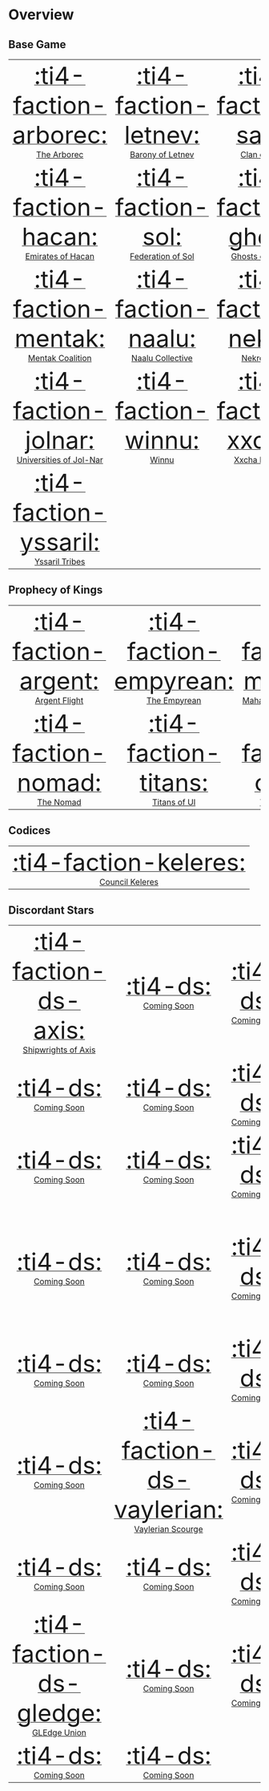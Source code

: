 # Overview

## Base Game

|                                                                                                   |                                                                                            |                                                                                          |                                                                                           |
| :-----------------------------------------------------------------------------------------------: | :----------------------------------------------------------------------------------------: | :--------------------------------------------------------------------------------------: | :---------------------------------------------------------------------------------------: |
|      [<font size="72">:ti4-faction-arborec:</font><br>The Arborec](factions/base/arborec.md)      | [<font size="72">:ti4-faction-letnev:</font><br>Barony of Letnev](factions/base/letnev.md) |    [<font size="72">:ti4-faction-saar:</font><br>Clan of Saar](factions/base/saar.md)    |  [<font size="72">:ti4-faction-muaat:</font><br>Embers of Muaat](factions/base/muaat.md)  |
|     [<font size="72">:ti4-faction-hacan:</font><br>Emirates of Hacan](factions/base/hacan.md)     |   [<font size="72">:ti4-faction-sol:</font><br>Federation of Sol](factions/base/sol.md)    | [<font size="72">:ti4-faction-ghost:</font><br>Ghosts of Creuss](factions/base/ghost.md) |   [<font size="72">:ti4-faction-l1z1x:</font><br>L1Z1X Mindnet](factions/base/l1z1x.md)   |
|    [<font size="72">:ti4-faction-mentak:</font><br>Mentak Coalition](factions/base/mentak.md)     |  [<font size="72">:ti4-faction-naalu:</font><br>Naalu Collective](factions/base/naalu.md)  |   [<font size="72">:ti4-faction-nekro:</font><br>Nekro Virus](factions/base/nekro.md)    | [<font size="72">:ti4-faction-sardakk:</font><br>Sardakk N'orr](factions/base/sardakk.md) |
| [<font size="72">:ti4-faction-jolnar:</font><br>Universities of Jol-Nar](factions/base/jolnar.md) |       [<font size="72">:ti4-faction-winnu:</font><br>Winnu](factions/base/winnu.md)        |  [<font size="72">:ti4-faction-xxcha:</font><br>Xxcha Kingdom](factions/base/xxcha.md)   |    [<font size="72">:ti4-faction-yin:</font><br>Yin Brotherhood](factions/base/yin.md)    |
|    [<font size="72">:ti4-faction-yssaril:</font><br>Yssaril Tribes](factions/base/yssaril.md)     |                                                                                            |                                                                                          |                                                                                           |

## Prophecy of Kings

|                                                                                         |                                                                                            |                                                                                                 |                                                                                           |
| :-------------------------------------------------------------------------------------: | :----------------------------------------------------------------------------------------: | :---------------------------------------------------------------------------------------------: | :---------------------------------------------------------------------------------------: |
| [<font size="72">:ti4-faction-argent:</font><br>Argent Flight](factions/base/argent.md) | [<font size="72">:ti4-faction-empyrean:</font><br>The Empyrean](factions/base/empyrean.md) | [<font size="72">:ti4-faction-mahact:</font><br>Mahact Gene-Sorcerers](factions/base/mahact.md) | [<font size="72">:ti4-faction-naaz:</font><br>Naaz-Rokha Alliance](factions/base/naaz.md) |
|    [<font size="72">:ti4-faction-nomad:</font><br>The Nomad](factions/base/nomad.md)    |   [<font size="72">:ti4-faction-titans:</font><br>Titans of Ul](factions/base/titans.md)   |    [<font size="72">:ti4-faction-cabal:</font><br>Vuil'raith Cabal](factions/base/cabal.md)     |                                                                                           |

## Codices

|                                                                                             |
| :-----------------------------------------------------------------------------------------: |
| [<font size="72">:ti4-faction-keleres:</font><br>Council Keleres](factions/base/keleres.md) |

## Discordant Stars

|                                                                                              |                                                                                                      |                                                                                |                                                                                                 |
| :------------------------------------------------------------------------------------------: | :--------------------------------------------------------------------------------------------------: | :----------------------------------------------------------------------------: | :---------------------------------------------------------------------------------------------: |
| [<font size="72">:ti4-faction-ds-axis:</font><br>Shipwrights of Axis](factions/base/axis.md) |            [<font size="72">:ti4-ds:</font><br>Coming Soon](factions.md#discordant-stars)            | [<font size="72">:ti4-ds:</font><br>Coming Soon](factions.md#discordant-stars) | [<font size="72">:ti4-faction-ds-dihmohn:</font><br>Dih-Mohn Flotilla](factions/base/dihmon.md) |
|        [<font size="72">:ti4-ds:</font><br>Coming Soon](factions.md#discordant-stars)        |            [<font size="72">:ti4-ds:</font><br>Coming Soon](factions.md#discordant-stars)            | [<font size="72">:ti4-ds:</font><br>Coming Soon](factions.md#discordant-stars) |         [<font size="72">:ti4-ds:</font><br>Coming Soon](factions.md#discordant-stars)          |
|        [<font size="72">:ti4-ds:</font><br>Coming Soon](factions.md#discordant-stars)        |            [<font size="72">:ti4-ds:</font><br>Coming Soon](factions.md#discordant-stars)            | [<font size="72">:ti4-ds:</font><br>Coming Soon](factions.md#discordant-stars) |         [<font size="72">:ti4-ds:</font><br>Coming Soon](factions.md#discordant-stars)          |
|        [<font size="72">:ti4-ds:</font><br>Coming Soon](factions.md#discordant-stars)        |            [<font size="72">:ti4-ds:</font><br>Coming Soon](factions.md#discordant-stars)            | [<font size="72">:ti4-ds:</font><br>Coming Soon](factions.md#discordant-stars) |   [<font size="72">:ti4-faction-ds-nivyn:</font><br>Nivyn Star Kings](factions/base/nivyn.md)   |
|        [<font size="72">:ti4-ds:</font><br>Coming Soon](factions.md#discordant-stars)        |            [<font size="72">:ti4-ds:</font><br>Coming Soon](factions.md#discordant-stars)            | [<font size="72">:ti4-ds:</font><br>Coming Soon](factions.md#discordant-stars) |         [<font size="72">:ti4-ds:</font><br>Coming Soon](factions.md#discordant-stars)          |
|        [<font size="72">:ti4-ds:</font><br>Coming Soon](factions.md#discordant-stars)        | [<font size="72">:ti4-faction-ds-vaylerian:</font><br>Vaylerian Scourge](factions/base/vaylerian.md) | [<font size="72">:ti4-ds:</font><br>Coming Soon](factions.md#discordant-stars) |         [<font size="72">:ti4-ds:</font><br>Coming Soon](factions.md#discordant-stars)          |
|        [<font size="72">:ti4-ds:</font><br>Coming Soon](factions.md#discordant-stars)        |            [<font size="72">:ti4-ds:</font><br>Coming Soon](factions.md#discordant-stars)            | [<font size="72">:ti4-ds:</font><br>Coming Soon](factions.md#discordant-stars) |         [<font size="72">:ti4-ds:</font><br>Coming Soon](factions.md#discordant-stars)          |
|  [<font size="72">:ti4-faction-ds-gledge:</font><br>GLEdge Union](factions/base/gledge.md)   |            [<font size="72">:ti4-ds:</font><br>Coming Soon](factions.md#discordant-stars)            | [<font size="72">:ti4-ds:</font><br>Coming Soon](factions.md#discordant-stars) |         [<font size="72">:ti4-ds:</font><br>Coming Soon](factions.md#discordant-stars)          |
|        [<font size="72">:ti4-ds:</font><br>Coming Soon](factions.md#discordant-stars)        |            [<font size="72">:ti4-ds:</font><br>Coming Soon](factions.md#discordant-stars)            |                                                                                |                                                                                                 |





